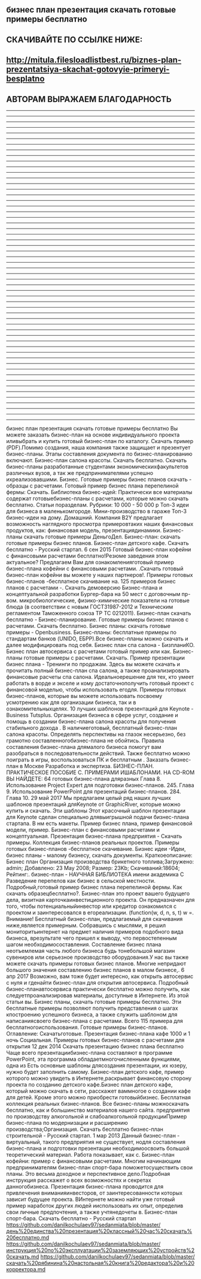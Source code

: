 бизнес план презентация скачать готовые примеры бесплатно
--------------------------------------------------
СКАЧИВАЙТЕ ПО ССЫЛКЕ НИЖЕ:
--------------------------------------------------
http://mitula.filesloadlistbest.ru/biznes-plan-prezentatsiya-skachat-gotovyie-primeryi-besplatno
--------------------------------------------------
АВТОРАМ ВЫРАЖАЕМ БЛАГОДАРНОСТЬ
--------------------------------------------------
--------------------------------------------------
--------------------------------------------------
--------------------------------------------------
--------------------------------------------------
--------------------------------------------------
--------------------------------------------------
--------------------------------------------------
--------------------------------------------------
--------------------------------------------------
--------------------------------------------------
--------------------------------------------------
--------------------------------------------------
--------------------------------------------------
--------------------------------------------------
--------------------------------------------------
--------------------------------------------------
--------------------------------------------------
--------------------------------------------------
--------------------------------------------------
--------------------------------------------------
--------------------------------------------------
--------------------------------------------------
--------------------------------------------------
--------------------------------------------------
--------------------------------------------------
--------------------------------------------------
--------------------------------------------------
--------------------------------------------------
--------------------------------------------------
--------------------------------------------------
--------------------------------------------------
--------------------------------------------------
--------------------------------------------------
--------------------------------------------------
--------------------------------------------------
--------------------------------------------------
--------------------------------------------------
--------------------------------------------------
--------------------------------------------------
--------------------------------------------------
--------------------------------------------------
--------------------------------------------------
--------------------------------------------------
--------------------------------------------------
--------------------------------------------------
--------------------------------------------------
--------------------------------------------------
--------------------------------------------------
--------------------------------------------------
--------------------------------------------------
--------------------------------------------------
--------------------------------------------------
--------------------------------------------------
--------------------------------------------------
--------------------------------------------------
--------------------------------------------------
бизнес план презентация скачать готовые примеры бесплатно Вы можете заказать бизнес-план на основе индивидуального проекта иливыбрать и купить готовый бизнес-план по каталогу. Скачать пример (PDF).Помимо создания, наша компания также защищает и презентует бизнес-планы. Этапы составления документа по бизнес-планированию включают. Бизнес-план салона красоты. Скачать бесплатно. Скачать бизнес-планы разработанные студентами экономическихфакультетов различных вузов, а так же предпринимателями успешно ихреализовавшими. Бизнес. Готовые примеры бизнес планов скачать - образцы с расчетами. Готовый пример бизнес плана перепелиной фермы: Скачать. Библиотека бизнес-идей: Практически все материалы содержат готовыебизнес-планы с расчетами, которые можно скачать бесплатно. Статьи поразделам. Рубрики: 10 000 - 50 000 р  Топ-3 идеи для бизнеса в маленькомгороде. Мини-производство в гараже  Топ-3 бизнес-идеи на дому. Домашний. Компания B2Y предлагает возможность наглядного просмотра примеровтаких наших финансовых продуктов, как: финансовая модель, презентациядинамики. Бизнес-планы  скачать готовые примеры  ДеньгоДел. Бизнес-план: скачать готовые примеры бизнес планов.
Бизнес-план детского кафе. Скачать бесплатно - Русский стартап. 6 сен 2015  Готовый бизнес-план кофейни с финансовыми расчетами бесплатно!Резюме заведения  этом актуальное? Предлагаем Вам для ознакомленияготовый пример бизнес-плана кофейни с финансовыми расчетами. .Скачать готовый бизнес-план кофейни вы можете у наших партнеров!. Примеры готовых бизнес-планов -бесплатное скачивание на. 125 примеров бизнес планов с расчетами -. Скачать демоверсию Бизнес-плана и концептуальной разработки Бургер-бара на 50 мест с договочным пр-вом.  микробиологические, физико-химические показатели на готовые блюда (в соответствии с новым ГОСТ31987-2012 и Техническим регламентом Таможенного союза ТР ТС 0212011). Бизнес-план скачать бесплатно - Бизнес-планирование. Готовые примеры бизнес планов с расчетами. Скачать бесплатно. Бизнес планы: скачать готовые примеры - Openbusiness. Бизнес-планы: бесплатные примеры по стандартам банков (UNIDO, ЕБРР).Все бизнес-планы можно скачать и далее модифицировать под себя.
Бизнес план спа салона - БизпланиКО. Бизнес план автосервиса с расчетами  готовый пример или как. Бизнес-планы  готовые примеры с расчетами. Скачать. Пример презентации бизнес плана - Тренинги по продажам. Здесь вы можете скачать и прочитать полный бизнес-план спа салона, а также проанализировать финансовые расчеты спа салона.  Идеальноерешение для тех, кто умеет работать в ворде и экселе и кому достаточнополучить готовый проект с финансовой моделью, чтобы использовать егодля. Примеры готовых бизнес-планов, которые вы можете использовать посвоему усмотрению как для организации бизнеса, так и в ознакомительныхцелях. 10 лучших шаблонов презентаций для Keynote - Business Tutsplus. Организация бизнеса в сфере услуг, создание и помощь в создании бизнес-плана салона красоты для получения стабильного дохода . В наличиеготовый, бесплатный бизнес-план салона красоты. Определять перспективы на глазок несерьезно, без грамотно составленногобизнес-плана не обойтись.  Правила составления бизнес-плана длямалого бизнеса помогут вам разобраться в последовательности действий. Также бесплатно можно поиграть в игры, воспользоваться ПК и бесплатным .
Заказать бизнес-план в Москве  Разработка и экспертиза. БИЗНЕС-ПЛАН. ПРАКТИЧЕСКОЕ ПОСОБИЕ С. ПРИМЕРАМИ ИШАБЛОНАМИ. НА CD-ROM ВЫ НАЙДЕТЕ:  64 готовых бизнес-плана дляразных  Глава 8. Использование Project Expert для подготовки бизнес-планов. 245. Глава 9. Использование PowerPoint для презентаций бизнес-планов. 284. Глава 10. 29 май 2017  Мы предлагаем целый ряд наших лучших шаблонов презентаций дляKeynote от GraphicRiver, которые можно купить и скачать. Эти шаблоны Этот красочный шаблон презентации для Keynote сделан специально длявыигрышной подачи бизнес-плана стартапа. В нм есть макеты. Пример бизнес плана, пример финансовой модели, пример. Бизнес-план с финансовыми расчетами и концептуальная. Презентация бизнес-плана предприятия - Скачать примеры. Коллекция бизнес-планов реальных проектов. Примеры готовых бизнес-планов -бесплатное скачивание.  Бизнес идеи -Идеи, бизнес планы - малому бизнесу, скачать документы.  Краткоеописание: Бизнес план Организация производства брикетного топлива;Загружено: admin; Добавлено: 23 May 2008; Размер: 23Kb; Скачиваний:18604; Рейтинг:. бизнес-план - НАУЧНАЯ БИБЛИОТЕКА имени академика С
Разведение перепелов как бизнес в сельской местности. Подробный,готовый пример бизнес плана перепелиной фермы. Как скачать образецбесплатно?. Бизнес-план  это проект вашего будущего дела, визитная карточкаинвестиционного проекта. Он предназначен для того, чтобы потенциальныйинвестор или кредитор ознакомился с проектом и заинтересовался в егореализации. (function(w, d, n, s, t) w =. Внимание! Бесплатный бизнес-план, предлагаемый для скачивания ниже,является примерным.  Собравшись с мыслями, я решил мониторитьинтернет на предмет наличия примеров подобного вида бизнеса, врезультате чего пришел к выводу, что первостепенным шагом необходимосоставления. Составление бизнес плана  неотъемлемая часть любого бизнеса  будь тонебольшой магазин сувениров или серьезное производство оборудования.У нас вы также можете скачать примеры готовых бизнес планов. Многие непридают большого значения составлению бизнес планов в малом бизнесе,. 6 апр 2017  Возможно, вам тоже будет интересно, как открыть автосервис с нуля и гденайти бизнес-план для открытия автосервиса. Подробный бизнес-планавтосервиса практически бесплатно можно получить, как следуетпроанализировав материалы, доступные в Интернете. Из этой статьи вы. Бизнес планы, скачать готовые примеры бесплатно. Эти бесплатные примеры позволяют получить представления о шагах кпостроению успешного бизнеса, а также служить шаблоном для написаниясвоего бизнес-плана с расчетами. Всего 115 примера для бесплатногоиспользования. Готовые примеры бизнес-планов. Оглавление: Скачатьготовые. Презентация бизнес-плана кафе 1000 и 1 ночь  Социальная. Примеры готовых бизнес-планов с расчетами для открытия
12 дек 2014  Скачать презентацию бизнес плана бесплатно  Чаще всего презентациибизнес-плана составляют в программе PowerPoint, эта программа обладаетмногочисленными функциями, одна из  Есть основные шаблоны длясоздания презентации, их юзеру, нужно будет заполнить самому. Бизнес-план детского кафе, пример которого можно увидеть в Интернете,раскрывает финансовую сторону проекта по созданию детского кафе.Бизнес план детского кафе, который можно скачать в сети, расскажет ваммногое о создании кафе для детей. Кроме этого можно приобрести готовыйбизнес. Бесплатная коллекция реальных бизнес-планов.  Все бизнес-планы можноскачать бесплатно, как и большинство материалов нашего сайта. предприятия по производству алкогольной и слабоалкогольной продукцииПример бизнес-плана по модернизации и расширению производства;Организация. Скачать бесплатно бизнес-план строительной  - Русский стартап. 1 мар 2013  Данный бизнес-план - виртуальный, такого предприятия не существует, нодля составления бизнес-плана и подготовки презентации необходимоосвоить большой теоретический материал. Работа показывает, как с. Бизнес-план кофейни: пример с финансовыми расчетами. Многим начинающим предпринимателям бизнес-план спорт-бара поможетосуществить свои планы. Это весьма доходное и перспективное дело.Подробная инструкция расскажет о всех возможностях и секретах данногобизнеса. Презентация бизнес-плана проводится для привлечения вниманияинвесторов, от заинтересованности которых зависит будущее проекта.  ВИнтернете можно найти уже готовый пример наработок других людей ииспользовать их опыт, определив свои личные предпочтения, а также учтянедочеты в. Бизнес-план спорт-бара. Скачать бесплатно - Русский стартап
https://github.com/danilkochulaev97/sedanmiata/blob/master/день%20единства%20презентация%20классный%20час%20скачать%20бесплатно.md
https://github.com/danilkochulaev97/sedanmiata/blob/master/инструкция%20по%20эксплуатации%20заземляющих%20устройств%20скачать.md
https://github.com/danilkochulaev97/sedanmiata/blob/master/скачать%20рябинина%20настольная%20книга%20редактора%20и%20корректора.md